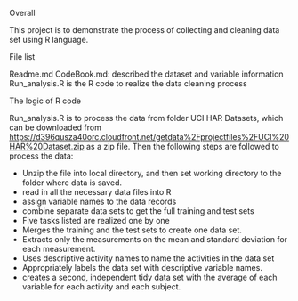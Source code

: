 
Overall

This project is to demonstrate the process of collecting and cleaning data set using R language.

File list

Readme.md
CodeBook.md: described the dataset and variable information
Run_analysis.R is the R code to realize the data cleaning process

The logic of R code

Run_analysis.R is to process the data from folder UCI HAR Datasets, which can be downloaded from https://d396qusza40orc.cloudfront.net/getdata%2Fprojectfiles%2FUCI%20HAR%20Dataset.zip
as a zip file. Then the following steps are followed to process the data:
-	Unzip the file into local directory, and then set working directory to the folder where data is saved.
-	read in all the necessary data files into R
-	assign variable names to the data records
-	combine separate data sets to get the full training and test sets
-	Five tasks listed are realized one by one
  -	Merges the training and the test sets to create one data set.
  -	Extracts only the measurements on the mean and standard deviation for each measurement. 
  -	Uses descriptive activity names to name the activities in the data set
  -	Appropriately labels the data set with descriptive variable names.
  -	creates a second, independent tidy data set with the average of each variable for each activity and each subject.



